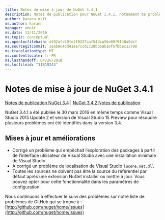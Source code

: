 ```yaml
---
title: Notes de mise à jour de NuGet 3.4.1
description: Notes de publication pour NuGet 3.4.1, notamment de problèmes connus, des correctifs de bogues, les fonctionnalités ajoutées et dcr.
author: karann-msft
ms.author: karann
manager: unnir
ms.date: 11/11/2016
ms.topic: conceptual
ms.openlocfilehash: d492afc59fe2f9237aaf54dca56e09f9148a0dcf
ms.sourcegitcommit: 3eab9c4dd41ea7ccd2c28bb5ab16f6fbbec13708
ms.translationtype: MT
ms.contentlocale: fr-FR
ms.lasthandoff: 04/26/2018
ms.locfileid: "31819243"
---
```

# <a name="nuget-341-release-notes"></a>Notes de mise à jour de NuGet 3.4.1

[Notes de publication NuGet 3.4](../release-notes/nuget-3.4.md) | [NuGet 3.4.2 Notes de publication](../release-notes/nuget-3.4.2.md)

NuGet 3.4.1 a été publiée le 30 mars 2016 en même temps comme Visual Studio 2015 Update 2 et version de Visual Studio 15 Preview pour résoudre plusieurs problèmes ont été identifiés dans la version 3.4.

## <a name="updates-and-improvements"></a>Mises à jour et améliorations

* Corrigé un problème qui empêchait l’exploration des packages à partir de l’interface utilisateur de Visual Studio avec une installation minimale de Visual Studio
* A corrigé un problème de localisation de Visual Studio `lucene.net.dll`
* Toutes les sources ne doivent pas être la source du référentiel par défaut après une extension NuGet installer ou mettre à jour.  Vous pouvez opter pour cette fonctionnalité dans les paramètres de configuration.

Nous continuons à effectuer le suivi des problèmes sur notre liste de problèmes de GitHub qui se trouve à : [http://github.com/nuget/home/issues](http://github.com/nuget/home/issues)